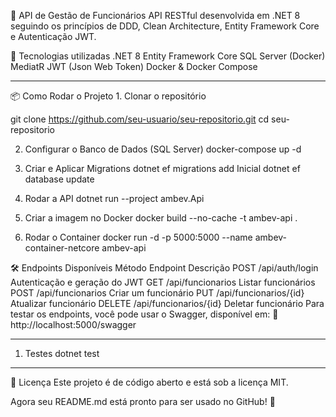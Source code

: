 🚀 API de Gestão de Funcionários
API RESTful desenvolvida em .NET 8 seguindo os princípios de DDD, Clean Architecture, Entity Framework Core e Autenticação JWT.

📌 Tecnologias utilizadas
.NET 8
Entity Framework Core
SQL Server (Docker)
MediatR
JWT (Json Web Token)
Docker & Docker Compose

-------------------------------------------------------------------------------

📦 Como Rodar o Projeto
1️. Clonar o repositório

git clone https://github.com/seu-usuario/seu-repositorio.git
cd seu-repositorio

2. Configurar o Banco de Dados (SQL Server)
docker-compose up -d

3. Criar e Aplicar Migrations
dotnet ef migrations add Inicial
dotnet ef database update

4. Rodar a API
dotnet run --project ambev.Api

5. Criar a imagem no Docker
docker build --no-cache -t ambev-api .

6. Rodar o Container
docker run -d -p 5000:5000 --name ambev-container-netcore ambev-api

🛠 Endpoints Disponíveis
Método	Endpoint	Descrição
POST	/api/auth/login	Autenticação e geração do JWT
GET	/api/funcionarios	Listar funcionários
POST	/api/funcionarios	Criar um funcionário
PUT	/api/funcionarios/{id}	Atualizar funcionário
DELETE	/api/funcionarios/{id}	Deletar funcionário
Para testar os endpoints, você pode usar o Swagger, disponível em:
🔗 http://localhost:5000/swagger


--------------------------------------------------------------------------------
1. Testes
dotnet test

--------------------------------------------------------------------------------
📜 Licença
Este projeto é de código aberto e está sob a licença MIT.

Agora seu README.md está pronto para ser usado no GitHub! 🚀
